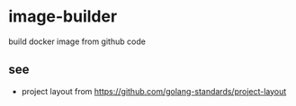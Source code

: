 # image-builder
build docker image from github code

## see
- project layout from https://github.com/golang-standards/project-layout
